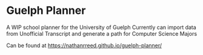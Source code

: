 # Guelph Planner

A WIP school planner for the University of Guelph
Currently can import data from Unofficial Transcript and generate a path for Computer Science Majors

Can be found at https://nathanrreed.github.io/guelph-planner/